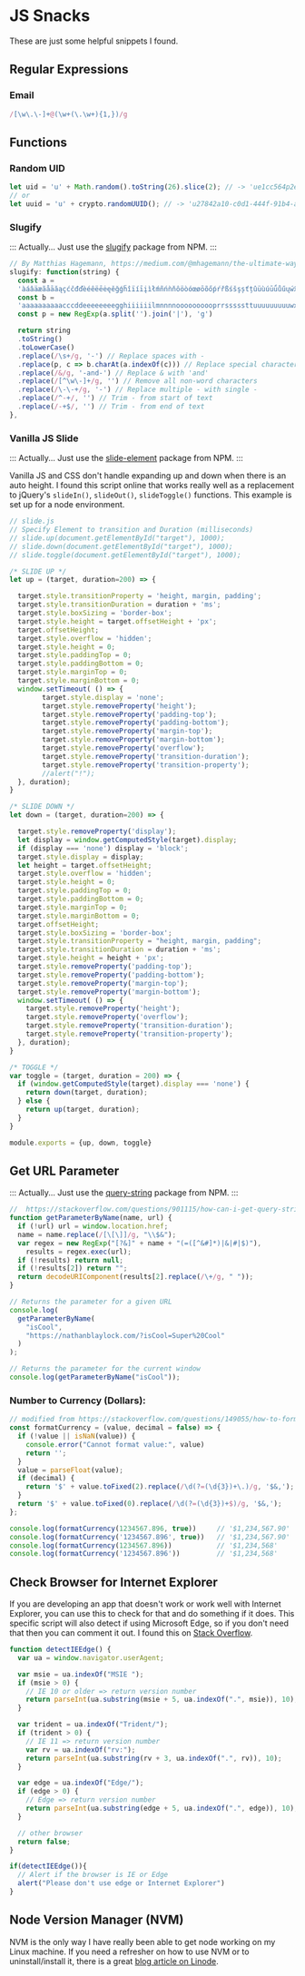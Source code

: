# JS Snacks

These are just some helpful snippets I found.

## Regular Expressions

### Email 

``` js
/[\w\.\-]+@(\w+(\.\w+){1,})/g
```

## Functions

### Random UID

```js
let uid = 'u' + Math.random().toString(26).slice(2); // -> 'ue1cc564p2ec'
// or
let uuid = 'u' + crypto.randomUUID(); // -> 'u27842a10-c0d1-444f-91b4-a142f0f07f24'
```

### Slugify

::: Actually...
Just use the [slugify](https://www.npmjs.com/package/slugify) package from NPM.
:::

```js
// By Matthias Hagemann, https://medium.com/@mhagemann/the-ultimate-way-to-slugify-a-url-string-in-javascript-b8e4a0d849e1)
slugify: function(string) {
  const a =
  'àáâäæãåāăąçćčđďèéêëēėęěğǵḧîïíīįìłḿñńǹňôöòóœøōõőṕŕřßśšşșťțûüùúūǘůűųẃẍÿýžźż·/_,:;'
  const b =
  'aaaaaaaaaacccddeeeeeeeegghiiiiiilmnnnnoooooooooprrsssssttuuuuuuuuuwxyyzzz------'
  const p = new RegExp(a.split('').join('|'), 'g')

  return string
  .toString()
  .toLowerCase()
  .replace(/\s+/g, '-') // Replace spaces with -
  .replace(p, c => b.charAt(a.indexOf(c))) // Replace special characters
  .replace(/&/g, '-and-') // Replace & with 'and'
  .replace(/[^\w\-]+/g, '') // Remove all non-word characters
  .replace(/\-\-+/g, '-') // Replace multiple - with single -
  .replace(/^-+/, '') // Trim - from start of text
  .replace(/-+$/, '') // Trim - from end of text
},
```

### Vanilla JS Slide 

::: Actually...
Just use the [slide-element](https://www.npmjs.com/package/slide-element) package from NPM.
:::

Vanilla JS and CSS don't handle expanding up and down when there is an auto height. I found this script online that works really well as a replacement to jQuery's `slideIn()`, `slideOut()`, `slideToggle()` functions. This example is set up for a node environment. 

``` js
// slide.js
// Specify Element to transition and Duration (milliseconds)
// slide.up(document.getElementById("target"), 1000);
// slide.down(document.getElementById("target"), 1000);
// slide.toggle(document.getElementById("target"), 1000);

/* SLIDE UP */
let up = (target, duration=200) => {

  target.style.transitionProperty = 'height, margin, padding';
  target.style.transitionDuration = duration + 'ms';
  target.style.boxSizing = 'border-box';
  target.style.height = target.offsetHeight + 'px';
  target.offsetHeight;
  target.style.overflow = 'hidden';
  target.style.height = 0;
  target.style.paddingTop = 0;
  target.style.paddingBottom = 0;
  target.style.marginTop = 0;
  target.style.marginBottom = 0;
  window.setTimeout( () => {
        target.style.display = 'none';
        target.style.removeProperty('height');
        target.style.removeProperty('padding-top');
        target.style.removeProperty('padding-bottom');
        target.style.removeProperty('margin-top');
        target.style.removeProperty('margin-bottom');
        target.style.removeProperty('overflow');
        target.style.removeProperty('transition-duration');
        target.style.removeProperty('transition-property');
        //alert("!");
  }, duration);
}

/* SLIDE DOWN */
let down = (target, duration=200) => {

  target.style.removeProperty('display');
  let display = window.getComputedStyle(target).display;
  if (display === 'none') display = 'block';
  target.style.display = display;
  let height = target.offsetHeight;
  target.style.overflow = 'hidden';
  target.style.height = 0;
  target.style.paddingTop = 0;
  target.style.paddingBottom = 0;
  target.style.marginTop = 0;
  target.style.marginBottom = 0;
  target.offsetHeight;
  target.style.boxSizing = 'border-box';
  target.style.transitionProperty = "height, margin, padding";
  target.style.transitionDuration = duration + 'ms';
  target.style.height = height + 'px';
  target.style.removeProperty('padding-top');
  target.style.removeProperty('padding-bottom');
  target.style.removeProperty('margin-top');
  target.style.removeProperty('margin-bottom');
  window.setTimeout( () => {
    target.style.removeProperty('height');
    target.style.removeProperty('overflow');
    target.style.removeProperty('transition-duration');
    target.style.removeProperty('transition-property');
  }, duration);
}

/* TOGGLE */
var toggle = (target, duration = 200) => {
  if (window.getComputedStyle(target).display === 'none') {
    return down(target, duration);
  } else {
    return up(target, duration);
  }
}

module.exports = {up, down, toggle}
```

## Get URL Parameter

::: Actually...
Just use the [query-string](https://www.npmjs.com/package/query-string) package from NPM.
:::

``` js
//  https://stackoverflow.com/questions/901115/how-can-i-get-query-string-values-in-javascript
function getParameterByName(name, url) {
  if (!url) url = window.location.href;
  name = name.replace(/[\[\]]/g, "\\$&");
  var regex = new RegExp("[?&]" + name + "(=([^&#]*)|&|#|$)"),
    results = regex.exec(url);
  if (!results) return null;
  if (!results[2]) return "";
  return decodeURIComponent(results[2].replace(/\+/g, " "));
}

// Returns the parameter for a given URL
console.log(
  getParameterByName(
    "isCool",
    "https://nathanblaylock.com/?isCool=Super%20Cool"
  )
);

// Returns the parameter for the current window
console.log(getParameterByName("isCool"));
```

### Number to Currency (Dollars):

``` js
// modified from https://stackoverflow.com/questions/149055/how-to-format-numbers-as-currency-string
const formatCurrency = (value, decimal = false) => {
  if (!value || isNaN(value)) {
    console.error("Cannot format value:", value)
    return '';
  }
  value = parseFloat(value);
  if (decimal) {
    return '$' + value.toFixed(2).replace(/\d(?=(\d{3})+\.)/g, '$&,');
  }
  return '$' + value.toFixed(0).replace(/\d(?=(\d{3})+$)/g, '$&,');
};

console.log(formatCurrency(1234567.896, true))     // '$1,234,567.90'
console.log(formatCurrency('1234567.896', true))   // '$1,234,567.90'
console.log(formatCurrency(1234567.896))           // '$1,234,568'
console.log(formatCurrency('1234567.896'))         // '$1,234,568'
```

## Check Browser for Internet Explorer

If you are developing an app that doesn't work or work well with Internet Explorer, you can use this to check for that and do something if it does. This specific script will also detect if using Microsoft Edge, so if you don't need that then you can comment it out. I found this on [Stack Overflow](https://stackoverflow.com/questions/19999388/check-if-user-is-using-ie ).

```js
function detectIEEdge() {
  var ua = window.navigator.userAgent;

  var msie = ua.indexOf("MSIE ");
  if (msie > 0) {
    // IE 10 or older => return version number
    return parseInt(ua.substring(msie + 5, ua.indexOf(".", msie)), 10);
  }

  var trident = ua.indexOf("Trident/");
  if (trident > 0) {
    // IE 11 => return version number
    var rv = ua.indexOf("rv:");
    return parseInt(ua.substring(rv + 3, ua.indexOf(".", rv)), 10);
  }

  var edge = ua.indexOf("Edge/");
  if (edge > 0) {
    // Edge => return version number
    return parseInt(ua.substring(edge + 5, ua.indexOf(".", edge)), 10);
  }

  // other browser
  return false;
}

if(detectIEEdge()){
  // Alert if the browser is IE or Edge
  alert("Please don't use edge or Internet Explorer")
}
```

## Node Version Manager (NVM)

NVM is the only way I have really been able to get node working on my Linux machine. If you need a refresher on how to use NVM or to uninstall/install it, there is a great [blog article on Linode](https://www.linode.com/docs/guides/how-to-install-use-node-version-manager-nvm/).
